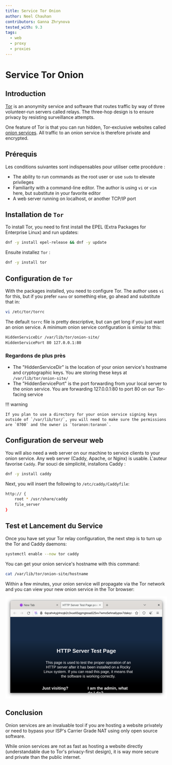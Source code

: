 ```yaml
---
title: Service Tor Onion
author: Neel Chauhan
contributors: Ganna Zhrynova
tested_with: 9.3
tags:
  - web
  - proxy
  - proxies
---
```


# Service Tor Onion

## Introduction

[Tor](https://www.torproject.org/) is an anonymity service and software that routes traffic by way of three volunteer-run servers called relays. The three-hop design is to ensure privacy by resisting surveillance attempts.

One feature of Tor is that you can run hidden, Tor-exclusive websites called [onion services](https://community.torproject.org/onion-services/). All traffic to an onion service is therefore private and encrypted.

## Prérequis

Les conditions suivantes sont indispensables pour utiliser cette procédure :

- The ability to run commands as the root user or use `sudo` to elevate privileges
- Familiarity with a command-line editor. The author is using `vi` or `vim` here, but substitute in your favorite editor
- A web server running on localhost, or another TCP/IP port

## Installation de `Tor`

To install Tor, you need to first install the EPEL (Extra Packages for Enterprise Linux) and run updates:

```bash
dnf -y install epel-release && dnf -y update
```

Ensuite installez `Tor` :

```bash
dnf -y install tor
```

## Configuration de `Tor`

With the packages installed, you need to configure Tor. The author uses `vi` for this, but if you prefer `nano` or something else, go ahead and substitute that in:

```bash
vi /etc/tor/torrc
```

The default `torrc` file is pretty descriptive, but can get long if you just want an onion service. A minimum onion service configuration is similar to this:

```bash
HiddenServiceDir /var/lib/tor/onion-site/
HiddenServicePort 80 127.0.0.1:80
```

### Regardons de plus près

- The "HiddenServiceDir" is the location of your onion service's hostname and cryptographic keys. You are storing these keys at `/var/lib/tor/onion-site/`
- The "HiddenServicePort" is the port forwarding from your local server to the onion service. You are forwarding 127.0.0.1:80 to port 80 on our Tor-facing service

!!! warning

    If you plan to use a directory for your onion service signing keys outside of `/var/lib/tor/`, you will need to make sure the permissions are `0700` and the owner is `toranon:toranon`.

## Configuration de serveur web

You will also need a web server on our machine to service clients to your onion service. Any web server (Caddy, Apache, or Nginx) is usable. L'auteur favorise `Caddy`. Par souci de simplicité, installons Caddy :

```bash
dnf -y install caddy
```

Next, you will insert the following to `/etc/caddy/Caddyfile`:

```bash
http:// {
    root * /usr/share/caddy
    file_server
}
```

## Test et Lancement du Service

Once you have set your Tor relay configuration, the next step is to turn up the Tor and Caddy daemons:

```bash
systemctl enable --now tor caddy
```

You can get your onion service's hostname with this command:

```bash
cat /var/lib/tor/onion-site/hostname
```

Within a few minutes, your onion service will propagate via the Tor network and you can view your new onion service in the Tor browser:

![Tor Browser showing our Onion Service](../images/onion_service.png)

## Conclusion

Onion services are an invaluable tool if you are hosting a website privately or need to bypass your ISP's Carrier Grade NAT using only open source software.

While onion services are not as fast as hosting a website directly (understandable due to Tor's privacy-first design), it is way more secure and private than the public internet.
